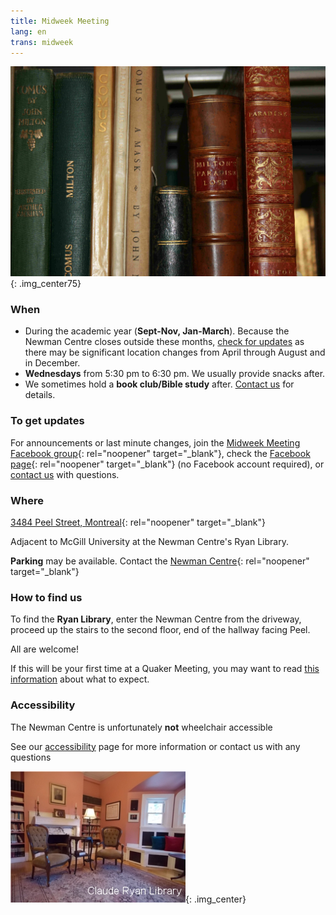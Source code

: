 ```yaml
---
title: Midweek Meeting
lang: en
trans: midweek
---
```

![Library books](/assets/images/Ryan-library_books.jpg){: .img_center75}

### When
* During the academic year (**Sept-Nov, Jan-March**). Because the Newman Centre closes outside these months, [check for updates](#updates) as there may be significant location changes from April through August and in December. 
* **Wednesdays** from 5:30 pm to 6:30 pm. We usually provide snacks after.
* We sometimes hold a **book club/Bible study** after. [Contact us](/contact.html) for details.

### To get updates <span class="stanchor"><a name="updates"></a></span>
For announcements or last minute changes, join the [Midweek Meeting Facebook group](https://www.facebook.com/groups/mtlmidweek){:  rel="noopener" target="_blank"}, check the [Facebook page](https://www.facebook.com/MontrealQuakers){:  rel="noopener" target="_blank"} (no Facebook account required), or [contact us](/contact.html) with questions.

### Where
[3484 Peel Street, Montreal](https://goo.gl/maps/MeQqk7m8Hegzx9Sz8){:  rel="noopener" target="_blank"}

Adjacent to McGill University at the Newman Centre's <i class="fas fa-book"></i> Ryan Library.

**Parking** may be available. Contact the [Newman Centre](https://newmancentre.org/){:  rel="noopener" target="_blank"}

### How to find us
To find the **Ryan Library**, enter the Newman Centre from the driveway, proceed up the stairs to the second floor, end of the hallway facing Peel.

All are welcome!

If this will be your first time at a Quaker Meeting, you may want to read [this information](/about.html) about what to expect.

### Accessibility
The Newman Centre is unfortunately **not** wheelchair accessible

See our [accessibility](/accessibility) page for more information or contact us with any questions

![Ryan Library](/assets/images/ClaudeRyanLibrary.jpg){: .img_center}
